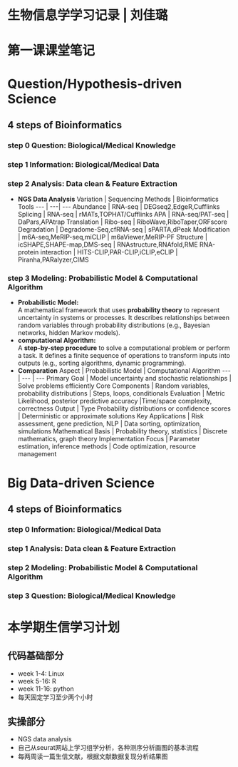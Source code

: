 
# 生物信息学学习记录 | 刘佳璐

# 第一课课堂笔记
# Question/Hypothesis-driven Science
## 4 steps of Bioinformatics
### step 0 Question: Biological/Medical Knowledge
### step 1 Information: Biological/Medical Data
### step 2 Analysis: Data clean & Feature Extraction
* **NGS Data Analysis**
Variation | Sequencing Methods | Bioinformatics Tools
--- | ---| ---
Abundance | RNA-seq | DEGseq2,EdgeR,Cufflinks
Splicing | RNA-seq | rMATs,TOPHAT/Cufflinks
APA | RNA-seq/PAT-seq | DaPars,APAtrap
Translation | Ribo-seq | RiboWave,RiboTaper,ORFscore
Degradation | Degradome-Seq,cfRNA-seq | sPARTA,dPeak
Modification | m6A-seq,MeRIP-seq,miCLIP | m6aViewer,MeRIP-PF
Structure | icSHAPE,SHAPE-map,DMS-seq | RNAstructure,RNAfold,RME
RNA-protein interaction | HITS-CLIP,PAR-CLIP,iCLIP,eCLIP | Piranha,PARalyzer,CIMS
### step 3 Modeling: Probabilistic Model & Computational Algorithm
* **Probabilistic Model:**  
  A mathematical framework that uses **probability theory** to represent uncertainty in systems or processes. It describes relationships between random variables through probability distributions (e.g., Bayesian networks, hidden Markov models).  
* **computational Algorithm:**  
  A **step-by-step procedure** to solve a computational problem or perform a task. It defines a finite sequence of operations to transform inputs into outputs (e.g., sorting algorithms, dynamic programming).
* **Comparation**
  Aspect | Probabilistic Model | Computational Algorithm
  --- | --- | ---
  Primary Goal | Model uncertainty and stochastic relationships | Solve problems efficiently
  Core Components | Random variables, probability distributions | Steps, loops, conditionals
  Evaluation | Metric Likelihood, posterior predictive accuracy |Time/space complexity, correctness
  Output | Type Probability distributions or confidence scores | Deterministic or approximate solutions
  Key Applications | Risk assessment, gene prediction, NLP | Data sorting, optimization, simulations
  Mathematical Basis | Probability theory, statistics | Discrete mathematics, graph theory
  Implementation Focus | Parameter estimation, inference methods | Code optimization, resource management

  
# Big Data-driven Science
## 4 steps of Bioinformatics
### step 0 Information: Biological/Medical Data
### step 1 Analysis: Data clean & Feature Extraction
### step 2 Modeling: Probabilistic Model & Computational Algorithm
### step 3 Question: Biological/Medical Knowledge

# 本学期生信学习计划
## 代码基础部分
* week 1-4: Linux
* week 5-16: R
* week 11-16: python
* 每天固定学习至少两个小时
## 实操部分
* NGS data analysis
* 自己从seurat网站上学习组学分析，各种测序分析画图的基本流程
* 每两周读一篇生信文献，根据文献数据复现分析结果图

